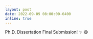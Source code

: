```yaml
---
layout: post
date: 2022-09-09 08:00:00-0400
inline: true
---
```


Ph.D. Dissertation Final Submission!  :sparkles: :smile:
